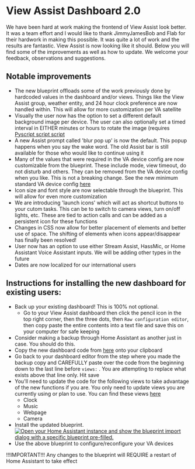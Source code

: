 # View Assist Dashboard 2.0

We have been hard at work making the frontend of View Assist look better.  It was a team effort and I would like to thank JimmyJamesBob and Flab for their hardwork in making this possible.  It was quite a lot of work and the results are fantastic.  View Assist is now looking like it should.  Below you will find some of the improvements as well as how to update.  We welcome your feedback, observations and suggestions.

## Notable improvements
* The new blueprint offloads some of the work previously done by hardcoded values in the dashboard and/or views.  Things like the View Assist group, weather entity, and 24 hour clock preference are now handled within.  This will allow for more customization per VA satellite
* Visually the user now has the option to set a different default background image per device.  The user can also optionally set a timed interval in EITHER minutes or hours to rotate the image (requires [Pyscript script script](https://github.com/dinki/View-Assist/blob/viewassist-dashboard2.0/View_Assist_control_automations/viewassist-select_random_image.py)
* A new Assist prompt called 'blur pop up' is now the default.  This popup happens when you say the wake word.  The old Assist bar is still available for those who would like to continue using it
* Many of the values that were required in the VA device config are now customizable from the blueprint.  These include mode, view timeout, do not disturb and others.  They can be removed from the VA device config when you like.  This is not a breaking change.  See the new minimum standard VA device config [here](https://github.com/dinki/View-Assist/blob/viewassist-dashboard2.0/View%20Assist%20device%20configuration/device_config_example.yaml)
* Icon size and font style are now selectable through the blueprint.  This will allow for even more customization
* We are introducing 'launch icons' which will act as shortcut buttons to your cutom tasks.  This can be to switch to camera views, turn on/off lights, etc.  These are tied to action calls and can be added as a persistent icon for these functions
* Changes in CSS now allow for better placement of elements and better use of space.  The shifting of elements when icons appear/disappear has finally been resolved!
* User now has an option to use either Stream Assist, HassMic, or Home Assistant Voice Assistant inputs.  We will be adding other types in the future
* Dates are now localized for our international users

## Instructions for installing the new dashboard for existing users:

* Back up your existing dashboard!  This is 100% not optional.
  * Go to your View Assist dashboard then click the pencil icon in the top right corner, then the three dots, then `Raw configuration editor`, then copy paste the entire contents into a text file and save this on your computer for safe keeping
* Consider making a backup through Home Assistant as another just in case.  You should do this.
* Copy the new dashboard code from [here](https://github.com/dinki/View-Assist/blob/viewassist-dashboard2.0/View%20Assist%20dashboard%20and%20views/dashboard/dashboard.yaml) onto your clipboard
* Go back to your dashboard editor from the step where you made the backup copy and CAREFULLY paste over the code from the beginning down to the last line before `views:` .  You are attempting to replace what exists above that line only.  Hit save
* You'll need to update the code for the following views to take advantage of the new functions if you are.  You only need to update views you are currently using or plan to use.  You can find these views [here](https://github.com/dinki/View-Assist/tree/viewassist-dashboard2.0/View%20Assist%20dashboard%20and%20views/views)
  *  Clock
  *  Music
  *  Webpage
  *  Camera
* Install the updated blueprint.  [![Open your Home Assistant instance and show the blueprint import dialog with a specific blueprint pre-filled.](https://my.home-assistant.io/badges/blueprint_import.svg)](https://my.home-assistant.io/redirect/blueprint_import/?blueprint_url=https%3A%2F%2Fraw.githubusercontent.com%2Fdinki%2FView-Assist%2Frefs%2Fheads%2Fviewassist-dashboard2.0%2FView_Assist_control_automations%2Fblueprint-devicecontrol.yaml)
* Use the above blueprint to configure/reconfigure your VA devices


!!!IMPORTANT!!!  Any changes to the blueprint will REQUIRE a restart of Home Assistant to take effect
